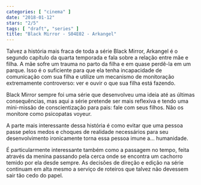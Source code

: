 ```yaml
---
categories: [ "cinema" ]
date: "2018-01-12"
stars: "2/5"
tags: [ "draft", "series" ]
title: "Black Mirror - S04E02 - Arkangel"
---
```

Talvez a história mais fraca de toda a série Black Mirror, Arkangel é o
segundo capítulo da quarta temporada e fala sobre a relação entre mãe
e filha. A mãe sofre um trauma no parto da filha e em quase perdê-la
em um parque. Isso é o suficiente para que ela tenha incapacidade de
comunicação com sua filha e utilize um mecanismo de monitoração
extremamente controverso: ver e ouvir o que sua filha está fazendo.

Black Mirror sempre foi uma série que desenvolveu uma ideia até as
últimas consequências, mas aqui a série pretende ser mais reflexiva
e tendo uma mini-missão de conscientização para pais: fale com seus
filhos. Não os monitore como psicopatas voyeur.

A parte mais interessante dessa história é como evitar que uma
pessoa passe pelos medos e choques de realidade necessários para seu
desenvolvimento ironicamente torna essa pessoa imune a... humanidade.

É particularmente interessante também como a passagem no tempo, feita
através da menina passando pela cerca onde se encontra um cachorro
temido por ela desde sempre. As decisões de direção e edição na
série continuam em alta mesmo a serviço de roteiros que talvez não
devessem sair tão cedo do papel.

